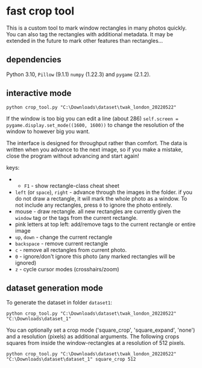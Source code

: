 # fast crop tool

This is a custom tool to mark window rectangles in many photos quickly. You can also tag the rectangles with additional metadata. It may be extended in the future to mark other features than rectangles...

## dependencies

Python 3.10, `Pillow` (9.1.1) `numpy` (1.22.3) and `pygame` (2.1.2).

## interactive mode

```
python crop_tool.py "C:\Downloads\dataset\twak_london_20220522"
```

If the window is too big you can edit a line (about 286) `self.screen = pygame.display.set_mode((1600, 1600))` to change the resolution of the window to however big you want.

The interface is designed for throughput rather than comfort. The data is written when you advance to the next image, so if you make a mistake, close the program without advancing and start again!

keys:
* * `F1` - show rectangle-class cheat sheet
* `left` (or `space`), `right` - advance through the images in the folder. if you do not draw a rectangle, it will mark the whole photo as a window. To not include any rectangles, press `0` to ignore the photo entirely.
* mouse - draw rectangle. all new rectangles are currently given the `window` tag or the tags from the current rectangle.
* pink letters at top left: add/remove tags to the current rectangle or entire image
* `up`, `down` - change the current rectangle
* `backspace` - remove current rectangle
* `c` - remove all rectangles from current photo.
* `0` - ignore/don't ignore this photo (any marked rectangles will be ignored)
* `z` - cycle cursor modes (crosshairs/zoom) 



## dataset generation mode

To generate the dataset in folder `dataset1`:

```
python crop_tool.py "C:\Downloads\dataset\twak_london_20220522" "C:\Downloads\dataset_1" 
```

You can optionally set a crop mode ('square_crop', 'square_expand', 'none') and a resolution (pixels) as additional arguments. The following crops squares from inside the window-rectangles at a resolution of 512 pixels.
```
python crop_tool.py "C:\Downloads\dataset\twak_london_20220522" "C:\Downloads\dataset\dataset_1" square_crop 512
```
